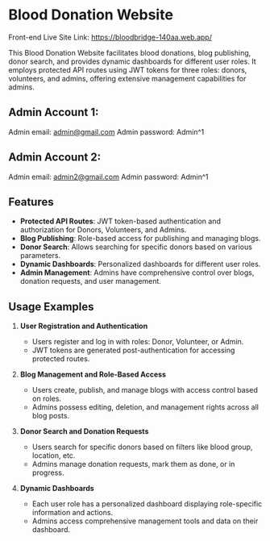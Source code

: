 # Blood Donation Website

Front-end Live Site Link: https://bloodbridge-140aa.web.app/

This Blood Donation Website facilitates blood donations, blog publishing, donor search, and provides dynamic dashboards for different user roles. It employs protected API routes using JWT tokens for three roles: donors, volunteers, and admins, offering extensive management capabilities for admins.

## Admin Account 1:

Admin email: admin@gmail.com
Admin password: Admin^1

## Admin Account 2:

Admin email: admin2@gmail.com
Admin password: Admin^1

## Features

- **Protected API Routes**: JWT token-based authentication and authorization for Donors, Volunteers, and Admins.
- **Blog Publishing**: Role-based access for publishing and managing blogs.
- **Donor Search**: Allows searching for specific donors based on various parameters.
- **Dynamic Dashboards**: Personalized dashboards for different user roles.
- **Admin Management**: Admins have comprehensive control over blogs, donation requests, and user management.

## Usage Examples

1. **User Registration and Authentication**

   - Users register and log in with roles: Donor, Volunteer, or Admin.
   - JWT tokens are generated post-authentication for accessing protected routes.

2. **Blog Management and Role-Based Access**

   - Users create, publish, and manage blogs with access control based on roles.
   - Admins possess editing, deletion, and management rights across all blog posts.

3. **Donor Search and Donation Requests**

   - Users search for specific donors based on filters like blood group, location, etc.
   - Admins manage donation requests, mark them as done, or in progress.

4. **Dynamic Dashboards**
   - Each user role has a personalized dashboard displaying role-specific information and actions.
   - Admins access comprehensive management tools and data on their dashboard.
